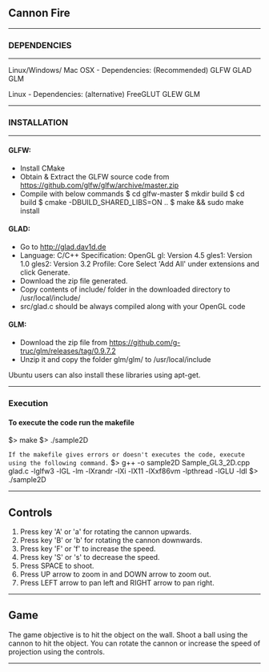 ## Cannon Fire ##

----------------------------------------------------------------
 ### DEPENDENCIES ###
----------------------------------------------------------------
Linux/Windows/ Mac OSX - Dependencies: (Recommended)
 GLFW
 GLAD
 GLM

Linux - Dependencies: (alternative)
 FreeGLUT
 GLEW
 GLM

----------------------------------------------------------------
### INSTALLATION ###
----------------------------------------------------------------
#### GLFW: ####
 - Install CMake
 - Obtain & Extract the GLFW source code from
   https://github.com/glfw/glfw/archive/master.zip
 - Compile with below commands
   $ cd glfw-master
   $ mkdir build
   $ cd build
   $ cmake -DBUILD_SHARED_LIBS=ON ..
   $ make && sudo make install

#### GLAD: ####
 - Go to http://glad.dav1d.de
 - Language: C/C++
   Specification: OpenGL
   gl: Version 4.5
   gles1: Version 1.0
   gles2: Version 3.2
   Profile: Core
   Select 'Add All' under extensions and click Generate.
 - Download the zip file generated.
 - Copy contents of include/ folder in the downloaded directory 
   to /usr/local/include/
 - src/glad.c should be always compiled along with your OpenGL 
   code

#### GLM: ####
 - Download the zip file from 
   https://github.com/g-truc/glm/releases/tag/0.9.7.2
 - Unzip it and copy the folder glm/glm/ to /usr/local/include

  Ubuntu users can also install these libraries using apt-get.

-----------------------------------------------------------------
### Execution ###

#### To execute the code run the makefile ####
 $> make
 $> ./sample2D

```If the makefile gives errors or doesn't executes the code, execute using the following command.```
 $> g++ -o sample2D Sample_GL3_2D.cpp glad.c -lglfw3 -lGL -lm -lXrandr -lXi -lX11 -lXxf86vm -lpthread -lGLU -ldl
 $> ./sample2D

-----------------------------------------------------------------

## Controls ##

1. Press key 'A' or 'a' for rotating the cannon upwards.
2. Press key 'B' or 'b' for rotating the cannon downwards.
3. Press key 'F' or 'f' to increase the speed.
4. Press key 'S' or 's' to decrease the speed.
5. Press SPACE to shoot.
6. Press UP arrow to zoom in and DOWN arrow to zoom out.
7. Press LEFT arrow to pan left and RIGHT arrow to pan right.

--------------------------------------------------------------------

## Game ##

The game objective is to hit the object on the wall.
Shoot a ball using the cannon to hit the object.
You can rotate the cannon or increase the speed of projection using the controls.

--------------------------------------------------------------------
